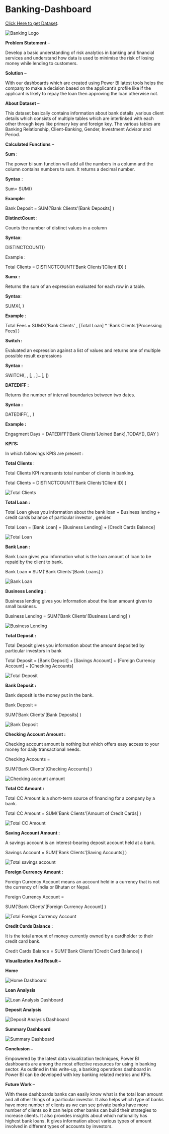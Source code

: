 # Banking-Dashboard

[Click Here to get Dataset](https://github.com/KishoreKonkena/Banking-Dashboard/blob/main/Banking.xlsx).

![Banking Logo](https://github.com/KishoreKonkena/Banking-Dashboard/blob/main/Screenshot%202025-09-29%20110216.png)

**Problem Statement** –

Develop a basic understanding of risk analytics in banking and financial services and understand how data is used to minimise the risk of losing money while lending to customers.

**Solution** – 

With our dashboards which are created using Power BI latest tools helps the company to make a decision based on the applicant’s profile like if the applicant is likely to repay the loan then approving the loan otherwise not.

**About Dataset** – 

This dataset basically contains information about bank details ,various client details which consists of multiple tables which are interlinked with each other through keys like primary key and foreign key.
The various tables are Banking Relationship, Client-Banking, Gender, Investment Advisor and Period.

**Calculated Functions** – 

**Sum** : 

The power bi sum function will add all the numbers in a column and the column contains numbers to sum. It returns a decimal number.

**Syntax** :

Sum= SUM(<column>)

**Example**:

Bank Deposit = 
SUM('Bank Clients'[Bank Deposits] )

**DistinctCount** :


Counts the number of distinct values in a column


**Syntax**:


DISTINCTCOUNT(<column>)


Example :


Total Clients = DISTINCTCOUNT('Bank Clients'[Client ID] )

**Sumx :**


Returns the sum of an expression evaluated for each row in a table.


**Syntax**:


SUMX(<table>, <expression>)


**Example** :

Total Fees = SUMX('Bank Clients' , [Total Loan] * 'Bank Clients'[Processing Fees] )

**Switch :**


Evaluated an expression against a list of values and returns one of multiple possible result expressions


**Syntax :**


SWITCH(<expression>, <value>, <result>[, <value>, <result>]…[, <else>])

**DATEDIFF :**


Returns the number of interval boundaries between two dates.


**Syntax :**


DATEDIFF(<Date1>, <Date2>, <Interval>)

**Example :**


Engagment Days = DATEDIFF('Bank Clients'[Joined Bank],TODAY(), DAY )

**KPI’S:** 

In which followings KPIS are present :

**Total Clients** : 


Total Clients KPI represents total number of clients in banking.


Total Clients = DISTINCTCOUNT('Bank Clients'[Client ID] )

![Total Clients](https://github.com/KishoreKonkena/Banking-Dashboard/blob/main/cards/Screenshot%202025-09-29%20113728.png)


**Total Loan :**


Total Loan gives you information about the bank loan + Business lending + credit cards balance of particular  investor , gender.


Total Loan = [Bank Loan] + [Business Lending] + [Credit Cards Balance]

![Total Loan](https://github.com/KishoreKonkena/Banking-Dashboard/blob/main/cards/Screenshot%202025-09-29%20114051.png)


**Bank Loan :**

Bank Loan gives you information what is the loan amount of loan to be repaid by the client to bank.

Bank Loan = SUM('Bank Clients'[Bank Loans] )

![Bank Loan](https://github.com/KishoreKonkena/Banking-Dashboard/blob/main/cards/Screenshot%202025-09-29%20114324.png)

**Business Lending :**

Business lending gives you information about the loan amount given to small business.

Business Lending = SUM('Bank Clients'[Business Lending] )

![Business Lending](https://github.com/KishoreKonkena/Banking-Dashboard/blob/main/cards/Screenshot%202025-09-29%20114533.png)

**Total Deposit :**

Total Deposit gives you information about the amount deposited by particular investors in bank

Total Deposit = [Bank Deposit] + [Savings Account] + [Foreign Currency Account] + [Checking Accounts]

![Total Deposit](https://github.com/KishoreKonkena/Banking-Dashboard/blob/main/cards/Screenshot%202025-09-29%20114741.png)

**Bank Deposit :**

Bank deposit is the money put in the bank.

Bank Deposit = 

SUM('Bank Clients'[Bank Deposits] )

![Bank Deposit](https://github.com/KishoreKonkena/Banking-Dashboard/blob/main/cards/Screenshot%202025-09-29%20115017.png)


**Checking Account Amount :**

Checking account amount  is nothing but which offers easy access to your money for daily transactional needs.

Checking Accounts = 

SUM('Bank Clients'[Checking Accounts] )

![Checking account amount](https://github.com/KishoreKonkena/Banking-Dashboard/blob/main/cards/Screenshot%202025-09-29%20115652.png)

**Total CC Amount :**

Total CC Amount is a short-term source of financing for a company by a bank.

Total CC Amount = SUM('Bank Clients'[Amount of Credit Cards] )

![Total CC Amount](https://github.com/KishoreKonkena/Banking-Dashboard/blob/main/cards/Screenshot%202025-09-29%20115939.png)

**Saving Account Amount :**

A savings account is an interest-bearing deposit account held at a bank.

Savings Account = SUM('Bank Clients'[Saving Accounts] ) 

![Total savings account](https://github.com/KishoreKonkena/Banking-Dashboard/blob/main/cards/Screenshot%202025-09-29%20120140.png)

**Foreign Currency Amount :**

Foreign Currency Account means an account held in a currency that is not the currency of India or Bhutan or Nepal.

Foreign Currency Account = 

SUM('Bank Clients'[Foreign Currency Account] ) 

![Total Foreign Currency Account](https://github.com/KishoreKonkena/Banking-Dashboard/blob/main/cards/Screenshot%202025-09-29%20120355.png)

**Credit Cards Balance :**

It is the total amount of money currently owned by a cardholder to their credit card bank.

Credit Cards Balance = SUM('Bank Clients'[Credit Card Balance] )



**Visualization And Result –**

**Home**

![Home Dashboard](https://github.com/KishoreKonkena/Banking-Dashboard/blob/main/cards/Screenshot%202025-09-29%20121039.png)

**Loan Analysis**

![Loan Analysis Dashboard](https://github.com/KishoreKonkena/Banking-Dashboard/blob/main/cards/Screenshot%202025-09-29%20121358.png)

**Deposit Analysis**

![Deposit Analysis Dashboard](https://github.com/KishoreKonkena/Banking-Dashboard/blob/main/cards/Screenshot%202025-09-29%20121551.png)

**Summary Dashboard**

![Summary Dashboard](https://github.com/KishoreKonkena/Banking-Dashboard/blob/main/cards/Screenshot%202025-09-29%20121747.png)


**Conclusion –**

Empowered by the latest data visualization techniques, Power BI dashboards are among the most effective resources for using in banking sector. As outlined in this write-up, a banking  operations dashboard in Power BI can be developed with key banking related metrics and KPIs.

**Future Work –**

With these dashboards banks can easily know what is the total loan amount and all other things of a particular investor.
It also helps which type of banks have more number of clients as we can see private banks have more number of clients so it can helps other banks can build their strategies to increase clients.
It also provides insights about which nationality has highest bank loans.
It gives information about various types of amount involved in different types of accounts by investors.







































